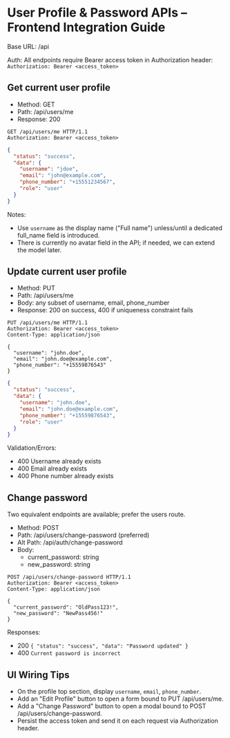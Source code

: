 # User Profile & Password APIs – Frontend Integration Guide

Base URL: /api

Auth: All endpoints require Bearer access token in Authorization header: `Authorization: Bearer <access_token>`

## Get current user profile

- Method: GET
- Path: /api/users/me
- Response: 200

```http path=null start=null
GET /api/users/me HTTP/1.1
Authorization: Bearer <access_token>
```

```json path=null start=null
{
  "status": "success",
  "data": {
    "username": "jdoe",
    "email": "john@example.com",
    "phone_number": "+15551234567",
    "role": "user"
  }
}
```

Notes:

- Use `username` as the display name ("Full name") unless/until a dedicated full_name field is introduced.
- There is currently no avatar field in the API; if needed, we can extend the model later.

## Update current user profile

- Method: PUT
- Path: /api/users/me
- Body: any subset of username, email, phone_number
- Response: 200 on success, 400 if uniqueness constraint fails

```http path=null start=null
PUT /api/users/me HTTP/1.1
Authorization: Bearer <access_token>
Content-Type: application/json

{
  "username": "john.doe",
  "email": "john.doe@example.com",
  "phone_number": "+15559876543"
}
```

```json path=null start=null
{
  "status": "success",
  "data": {
    "username": "john.doe",
    "email": "john.doe@example.com",
    "phone_number": "+15559876543",
    "role": "user"
  }
}
```

Validation/Errors:

- 400 Username already exists
- 400 Email already exists
- 400 Phone number already exists

## Change password

Two equivalent endpoints are available; prefer the users route.

- Method: POST
- Path: /api/users/change-password (preferred)
- Alt Path: /api/auth/change-password
- Body:
  - current_password: string
  - new_password: string

```http path=null start=null
POST /api/users/change-password HTTP/1.1
Authorization: Bearer <access_token>
Content-Type: application/json

{
  "current_password": "OldPass123!",
  "new_password": "NewPass456!"
}
```

Responses:

- 200 `{ "status": "success", "data": "Password updated" }`
- 400 `Current password is incorrect`

## UI Wiring Tips

- On the profile top section, display `username`, `email`, `phone_number`.
- Add an "Edit Profile" button to open a form bound to PUT /api/users/me.
- Add a "Change Password" button to open a modal bound to POST /api/users/change-password.
- Persist the access token and send it on each request via Authorization header.
